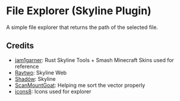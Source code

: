 # File Explorer (Skyline Plugin)
A simple file explorer that returns the path of the selected file.

## Credits
- [jam1garner](https://github.com/jam1garner): Rust Skyline Tools + Smash Minecraft Skins used for reference
- [Raytwo](https://github.com/Raytwo): Skyline Web
- [Shadów](https://github.com/shadowninja108): Skyline
- [ScanMountGoat](https://github.com/ScanMountGoat): Helping me sort the vector properly
- [icons8](https://icons8.com): Icons used for explorer